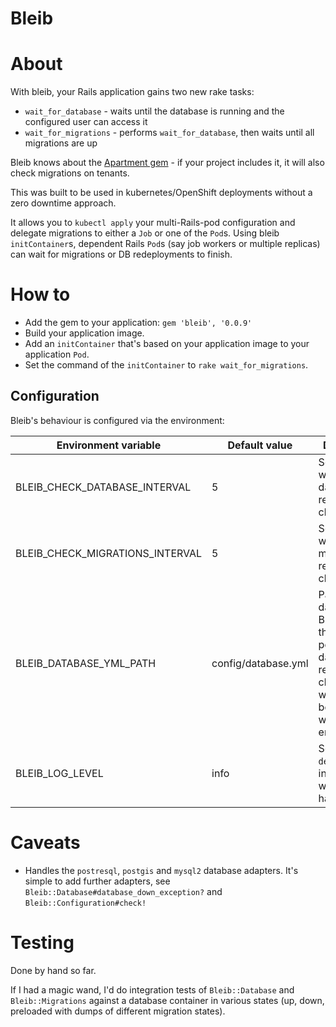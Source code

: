 # Bleib

# About

With bleib, your Rails application gains two new rake tasks:

* `wait_for_database` - waits until the database is running and the configured user can access it
* `wait_for_migrations` - performs `wait_for_database`, then waits until all migrations are up

Bleib knows about the [Apartment gem](https://github.com/influitive/apartment) - if your project 
includes it, it will also check migrations on tenants.

This was built to be used in kubernetes/OpenShift deployments without a zero downtime approach.

It allows you to `kubectl apply` your multi-Rails-pod configuration and delegate migrations to either 
a `Job` or one of the `Pod`s. 
Using bleib `initContainer`s, dependent Rails `Pod`s (say job workers or multiple replicas) can wait 
for migrations or DB redeployments to finish.

# How to

* Add the gem to your application: `gem 'bleib', '0.0.9'`
* Build your application image.
* Add an `initContainer` that's based on your application image to your application `Pod`.
* Set the command of the `initContainer` to `rake wait_for_migrations`.

## Configuration

Bleib's behaviour is configured via the environment:

| Environment variable            | Default value       | Description                                                                                                              |
|---------------------------------|---------------------|--------------------------------------------------------------------------------------------------------------------------|
| BLEIB_CHECK_DATABASE_INTERVAL   | 5                   | Seconds to wait between database readiness checks                                                                        |
| BLEIB_CHECK_MIGRATIONS_INTERVAL | 5                   | Seconds to wait between migration readiness checks                                                                       |
| BLEIB_DATABASE_YML_PATH         | config/database.yml | Path to database.yml. Bleib needs this to perform database readiness checks without booting the whole rails environment. |
| BLEIB_LOG_LEVEL                 | info                | Set this to `debug` to investigate why bleib is hanging.                                                                 |

# Caveats

* Handles the `postresql`, `postgis` and `mysql2` database adapters.
  It's simple to add further adapters, see `Bleib::Database#database_down_exception?` and `Bleib::Configuration#check!`

# Testing

Done by hand so far.

If I had a magic wand, I'd do integration tests of `Bleib::Database` and `Bleib::Migrations` against
a database container in various states (up, down, preloaded with dumps of different migration states).
